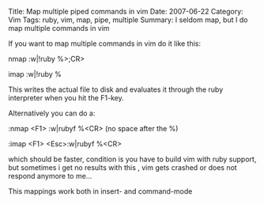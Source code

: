 Title: Map multiple piped commands in vim
Date: 2007-06-22
Category: Vim
Tags: ruby, vim, map, pipe, multiple
Summary: I seldom map, but I do map multiple commands in vim

If you want to map multiple commands in vim do it like this:

nmap <F1> :w\|!ruby %>;CR>

imap <F1> <Esc>:w\|!ruby %<CR>

This writes the actual file to disk and  evaluates it through the ruby interpreter when you hit the F1-key.

Alternatively you can do a:

:nmap &lt;F1&gt; :w\|rubyf %&lt;CR&gt;   (no space after the %)

:imap &lt;F1&gt; &lt;Esc&gt;:w\|rubyf %&lt;CR&gt;

which should be faster, condition is you have to build vim with ruby support,  but sometimes i get no results with this , vim gets crashed or does not respond anymore to me...

This mappings work both in insert- and command-mode
